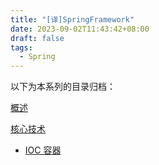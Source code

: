 ```yaml
---
title: "[译]SpringFramework"
date: 2023-09-02T11:43:42+08:00
draft: false
tags:
  - Spring
---
```


以下为本系列的目录归档：

[概述](/posts/translation_docs/spring_framework_overview)

[核心技术]()

- [IOC 容器]()

